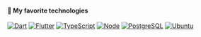#### :star2: My favorite technologies
[![Dart](https://img.shields.io/badge/dart-%230175C2.svg?style=for-the-badge&logo=dart&logoColor=white)](https://dart.dev/)
[![Flutter](https://img.shields.io/badge/Flutter-02569B?style=for-the-badge&logo=flutter&logoColor=white)](https://flutter.dev/)
[![TypeScript](https://img.shields.io/badge/typescript-%23007ACC.svg?style=for-the-badge&logo=typescript&logoColor=white)](https://www.typescriptlang.org/)
[![Node](https://img.shields.io/badge/Node.js-43853D?style=for-the-badge&logo=node.js&logoColor=white)](https://nodejs.org/)
[![PostgreSQL](https://img.shields.io/badge/PostgreSQL-316192?style=for-the-badge&logo=postgresql&logoColor=white)](https://www.postgresql.org/)
[![Ubuntu](https://img.shields.io/badge/Ubuntu-E95420?style=for-the-badge&logo=ubuntu&logoColor=white)](https://ubuntu.com/)
<!-- [![Shell Script](https://img.shields.io/badge/shell_script-%23121011.svg?style=for-the-badge&logo=gnu-bash&logoColor=white)](https://www.gnu.org/software/bash/) -->
